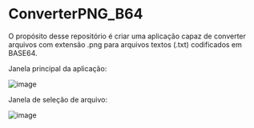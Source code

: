 # ConverterPNG_B64

O propósito desse repositório é criar uma aplicação capaz de converter arquivos com extensão .png para arquivos textos (.txt) codificados em BASE64.

Janela principal da aplicação:

![image](https://github.com/user-attachments/assets/fb999f77-4fd0-4fc5-a460-63f867c1e8ab)

Janela de seleção de arquivo:

![image](https://github.com/user-attachments/assets/4a1696ee-e511-4a95-aa77-e810993ded03)
